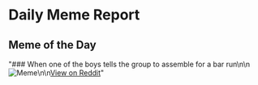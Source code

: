 # Daily Meme Report

## Meme of the Day
"### When one of the boys tells the group to assemble for a bar run\n\n![Meme](https://i.redd.it/8sufbtir5amf1.gif)\n\n[View on Reddit](https://redd.it/1n4l95j)"
